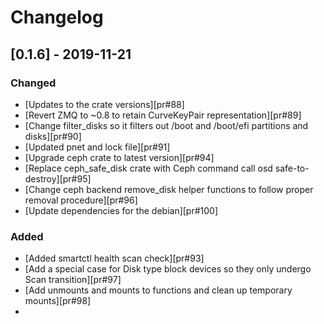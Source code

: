 # Changelog

## [0.1.6] - 2019-11-21

### Changed

- [Updates to the crate versions][pr#88]
- [Revert ZMQ to ~0.8 to retain CurveKeyPair representation][pr#89]
- [Change filter_disks so it filters out /boot and /boot/efi partitions and disks][pr#90]
- [Updated pnet and lock file][pr#91]
- [Upgrade ceph crate to latest version][pr#94]
- [Replace ceph_safe_disk crate with Ceph command call osd safe-to-destroy][pr#95]
- [Change ceph backend remove_disk helper functions to follow proper removal procedure][pr#96]
- [Update dependencies for the debian][pr#100]


### Added

- [Added smartctl health scan check][pr#93]
- [Add a special case for Disk type block devices so they only undergo Scan transition][pr#97]
- [Add unmounts and mounts to functions and clean up temporary mounts][pr#98]
- 